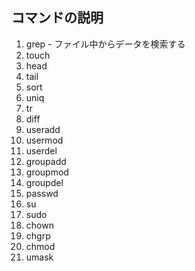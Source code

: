 ## コマンドの説明

1. grep - ファイル中からデータを検索する
1. touch
1. head
1. tail
1. sort
1. uniq
1. tr
1. diff
1. useradd
1. usermod
1. userdel
1. groupadd
1. groupmod
1. groupdel
1. passwd
1. su
1. sudo
1. chown
1. chgrp
1. chmod
1. umask